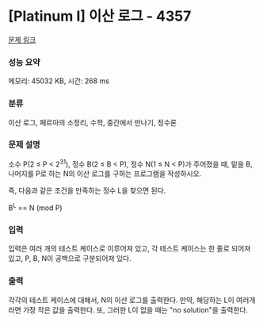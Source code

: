 # [Platinum I] 이산 로그 - 4357 

[문제 링크](https://www.acmicpc.net/problem/4357) 

### 성능 요약

메모리: 45032 KB, 시간: 268 ms

### 분류

이산 로그, 페르마의 소정리, 수학, 중간에서 만나기, 정수론

### 문제 설명

<p>소수 P(2 ≤ P < 2<sup>31</sup>), 정수 B(2 ≤ B < P), 정수 N(1 ≤ N < P)가 주어졌을 때, 밑을 B, 나머지를 P로 하는 N의 이산 로그를 구하는 프로그램을 작성하시오.</p>

<p>즉, 다음과 같은 조건을 만족하는 정수 L을 찾으면 된다.</p>

<p>B<sup>L</sup> == N (mod P)</p>

### 입력 

 <p>입력은 여러 개의 테스트 케이스로 이루어져 있고, 각 테스트 케이스는 한 줄로 되어져 있고, P, B, N이 공백으로 구분되어져 있다.</p>

### 출력 

 <p>각각의 테스트 케이스에 대해서, N의 이산 로그를 출력한다. 만약, 해당하는 L이 여러개라면 가장 작은 값을 출력한다. 또, 그러한 L이 없을 때는 "no solution"을 출력한다.</p>

